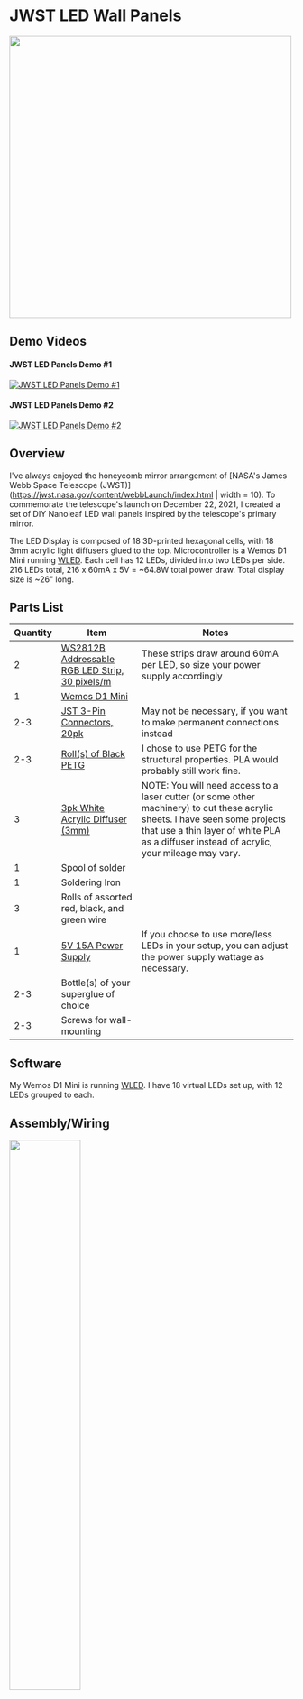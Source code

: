 # JWST LED Wall Panels

<img src="/Media/IMG_2971.jpeg" width="500" height="500">

## Demo Videos
#### JWST LED Panels Demo #1
[![JWST LED Panels Demo #1](https://img.youtube.com/vi/lVMFP3fJyJ0/0.jpg)](https://youtu.be/lVMFP3fJyJ0)

#### JWST LED Panels Demo #2
[![JWST LED Panels Demo #2](https://img.youtube.com/vi/Et5v4fz4g6E/0.jpg)](https://youtu.be/Et5v4fz4g6E)

## Overview
I've always enjoyed the honeycomb mirror arrangement of [NASA's James Webb Space Telescope (JWST)](https://jwst.nasa.gov/content/webbLaunch/index.html | width = 10). To commemorate the telescope's launch on December 22, 2021, I created a set of DIY Nanoleaf LED wall panels inspired by the telescope's primary mirror. 

The LED Display is composed of 18 3D-printed hexagonal cells, with 18 3mm acrylic light diffusers glued to the top. Microcontroller is a Wemos D1 Mini running [WLED](https://github.com/Aircoookie/WLED). Each cell has 12 LEDs, divided into two LEDs per side. 216 LEDs total, 216 x 60mA x 5V = ~64.8W total power draw. Total display size is ~26" long.

## Parts List
|Quantity|Item|Notes|
|----|-------|-------|
|2|[WS2812B Addressable RGB LED Strip, 30 pixels/m](https://www.amazon.com/gp/product/B01CDTECSG/ref=ox_sc_act_title_1?smid=A35UAT07QG3EC6&th=1)|These strips draw around 60mA per LED, so size your power supply accordingly|
|1|[Wemos D1 Mini](https://www.amazon.com/gp/product/B07W8ZQY62/ref=ewc_pr_img_2?smid=A3KCMC2VCXFGL9&th=1)||
|2-3|[JST 3-Pin Connectors, 20pk](https://www.amazon.com/ALITOVE-Female-Connector-WS2812B-SK6812-RGBW/dp/B071H5XCN5/ref=sr_1_3?dchild=1&keywords=3-wire+jst+connector&qid=1634795158&sr=8-3)| May not be necessary, if you want to make permanent connections instead|
|2-3| [Roll(s) of Black PETG](https://www.amazon.com/gp/product/B07TRPPGT7/ref=ppx_yo_dt_b_asin_title_o06_s00?ie=UTF8&psc=1)| I chose to use PETG for the structural properties. PLA would probably still work fine.
|3|[3pk White Acrylic Diffuser (3mm)](https://www.amazon.com/Acrylic-Plexiglass-Versatile-Strength-Plastic/dp/B083XQ2QS7/ref=sr_1_1?dchild=1&keywords=2mm+white+acrylic+diffuser+12x12+6pk&qid=1634798519&sr=8-1)| NOTE: You will need access to a laser cutter (or some other machinery) to cut these acrylic sheets. I have seen some projects that use a thin layer of white PLA as a diffuser instead of acrylic, your mileage may vary.
|1| Spool of solder
|1| Soldering Iron
|3| Rolls of assorted red, black, and green wire||
|1|[5V 15A Power Supply](https://www.amazon.com/gp/product/B08764XJ2M/ref=ox_sc_act_title_1?smid=AOTVD5RNGJU9R&psc=1)|If you choose to use more/less LEDs in your setup, you can adjust the power supply wattage as necessary.|
|2-3|Bottle(s) of your superglue of choice||
|2-3|Screws for wall-mounting

## Software
My Wemos D1 Mini is running [WLED](https://github.com/Aircoookie/WLED). I have 18 virtual LEDs set up, with 12 LEDs grouped to each.

## Assembly/Wiring
<img src="/Media/Screen Shot 2021-12-12 at 3.54.21 PM.png" width="50%" height="50%">
<img src="/Media/circuit_1.jpg" width="75%" height="75%">
<img src="/Media/IMG_2675.jpeg" width="75%" height="75%">
<img src="/Media/IMG_2806.jpeg" width="75%" height="75%">
<img src="/Media/IMG_2801.jpeg" width="75%" height="75%">
<img src="/Media/IMG_2914.jpeg" width="75%" height="75%">
<img src="/Media/IMG_2940.jpeg" width="75%" height="75%">
<img src="/Media/IMG_2964.jpeg" width="75%" height="75%">
<img src="/Media/IMG_2986.jpeg" width="75%" height="75%">
<img src="/Media/IMG_2991.jpeg" width="75%" height="75%">





